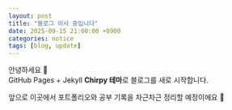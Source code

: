 ```yaml
---
layout: post
title: "블로그 이사 중입니다"
date: 2025-09-15 21:00:00 +0900
categories: notice
tags: [blog, update]
---
```


안녕하세요 👋  
GitHub Pages + Jekyll **Chirpy 테마**로 블로그를 새로 시작합니다.  

앞으로 이곳에서 포트폴리오와 공부 기록을 차근차근 정리할 예정이에요 🚀
